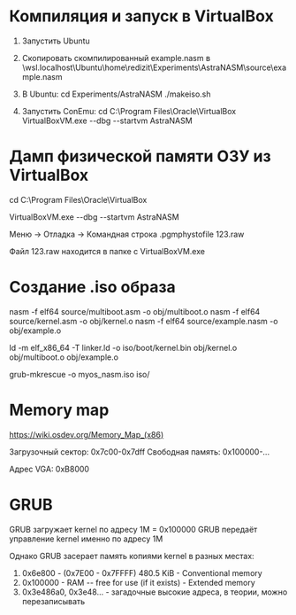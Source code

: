 # Компиляция и запуск в VirtualBox

1. Запустить Ubuntu

2. Скопировать скомпилированный example.nasm в \\wsl.localhost\Ubuntu\home\redizit\Experiments\AstraNASM\source\example.nasm

3. В Ubuntu: 
cd Experiments/AstraNASM
./makeiso.sh

4. Запустить ConEmu:
cd C:\Program Files\Oracle\VirtualBox
VirtualBoxVM.exe --dbg --startvm AstraNASM


# Дамп физической памяти ОЗУ из VirtualBox

cd C:\Program Files\Oracle\VirtualBox

VirtualBoxVM.exe --dbg --startvm AstraNASM

Меню -> Отладка -> Командная строка
.pgmphystofile 123.raw

Файл 123.raw находится в папке с VirtualBoxVM.exe


# Создание .iso образа

nasm -f elf64 source/multiboot.asm -o obj/multiboot.o
nasm -f elf64 source/kernel.asm -o obj/kernel.o
nasm -f elf64 source/example.nasm -o obj/example.o

ld -m elf_x86_64 -T linker.ld -o iso/boot/kernel.bin obj/kernel.o obj/multiboot.o obj/example.o

grub-mkrescue -o myos_nasm.iso iso/


# Memory map
https://wiki.osdev.org/Memory_Map_(x86)

Загрузочный сектор: 0x7c00-0x7dff
Свободная память: 0x100000-...

Адрес VGA: 0xB8000

# GRUB
GRUB загружает kernel по адресу 1M = 0x100000
GRUB передаёт управление kernel именно по адресу 1M

Однако GRUB засерает память копиями kernel в разных местах:
1. 0x6e800 - (0x7E00 - 0x7FFFF) 480.5 KiB - Conventional memory
2. 0x100000 - RAM -- free for use (if it exists) - Extended memory
3. 0x3e486a0, 0x3e48... - загадочные высокие адреса, в теории, можно перезаписывать